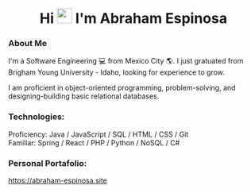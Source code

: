 <h1 align="center">Hi <img src="https://media.giphy.com/media/hvRJCLFzcasrR4ia7z/giphy.gif" width="30px"/> I'm Abraham Espinosa</h1>

### About Me 
I'm a Software Engineering 💻 from Mexico City 🌎. I just gratuated from Brigham Young University - Idaho, looking for experience to grow.

I am proficient in object-oriented programming, problem-solving, and designing-building basic relational databases.
<br>

### Technologies:
Proficiency: Java / JavaScript / SQL / HTML / CSS / Git  
Familiar: Spring / React / PHP / Python / NoSQL / C#
<br>

### Personal Portafolio:
https://abraham-espinosa.site

